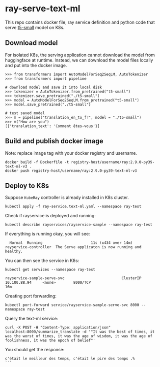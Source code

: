 # ray-serve-text-ml

This repo contains docker file, ray service definition and python code that serve [t5-small](https://huggingface.co/google-t5/t5-small) model on K8s.

## Download model

For isolated K8s, the serving application cannot download the model from huggingface at runtime.
Instead, we can download the model files locally and put into the docker image.

```
>>> from transformers import AutoModelForSeq2SeqLM, AutoTokenizer
>>> from transformers import pipeline

# download model and save it into local disk
>>> tokenizer = AutoTokenizer.from_pretrained("t5-small")
>>> tokenizer.save_pretrained("./t5-small")
>>> model = AutoModelForSeq2SeqLM.from_pretrained("t5-small")
>>> model.save_pretrained("./t5-small")

# test saved model
>>> m = pipeline("translation_en_to_fr", model = "./t5-small")
>>> m("How are you")
[{'translation_text': 'Comment êtes-vous'}]
```

## Build and publish docker image

Note: replace image tag with your docker registry and username.
```
docker build -f Dockerfile -t registry-host/username/ray:2.9.0-py39-text-ml-v3 .
docker push registry-host/username/ray:2.9.0-py39-text-ml-v3
```

## Deploy to K8s

Suppose `KubeRay` controller is already installed in K8s cluster.

```
kubectl apply -f ray-service.text-ml.yaml --namespace ray-test  
```

Check if rayservice is deployed and running:

```
kubectl describe rayservices/rayservice-sample --namespace ray-test
```

If everything is running okay, you will see:

```
  Normal  Running                      11s (x434 over 14m)  rayservice-controller  The Serve applicaton is now running and healthy.
```

You can then see the service in K8s:

```
kubectl get services --namespace ray-test
```

```
rayservice-sample-serve-svc                          ClusterIP   10.100.88.94     <none>        8000/TCP                                        16m
```

Creating port forwarding:

```
kubectl port-forward service/rayservice-sample-serve-svc 8000 --namespace ray-test
```

Query the text-ml service:
```
curl -X POST -H "Content-Type: application/json" localhost:8000/summarize_translate -d '"It was the best of times, it was the worst of times, it was the age of wisdom, it was the age of foolishness, it was the epoch of belief"'
```

You should get the response:
```
c'était le meilleur des temps, c'était le pire des temps .%                                                                                                 ```                                                                           
